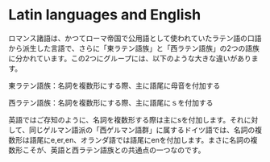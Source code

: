# Latin languages and English

ロマンス諸語は、かつてローマ帝国で公用語として使われていたラテン語の口語から派生した言語で、さらに「東ラテン語族」と「西ラテン語族」の2つの語族に分かれています。この2つにグループには、以下のような大きな違いがあります。

東ラテン語族：名詞を複数形にする際、主に語尾に母音を付加する

西ラテン語族：名詞を複数形にする際、主に語尾にｓを付加する

英語ではご存知のように、名詞を複数形する際は主にsを付加します。それに対して、同じゲルマン語派の「西ゲルマン語群」に属するドイツ語では、名詞の複数形は語尾にe,er,en、オランダ語では語尾にenを付加します。まさに名詞の複数形こそが、英語と西ラテン語族との共通点の一つなのです。